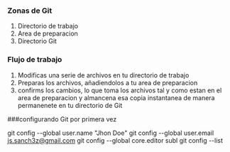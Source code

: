 

### Zonas de Git
1. Directorio de trabajo
2. Area de preparacion
3. Directorio Git

### Flujo de trabajo
1. Modificas una serie de archivos en tu directorio de trabajo
2. Preparas los archivos, añadiendolos a tu area de preparacion
3. confirms los cambios, lo que toma los archivos tal y como estan en el area de preparacion y  almancena esa copia instantanea de manera permanenete en tu directorio de Git

###configurando Git por primera vez

git config --global user.name "Jhon Doe"
git config --global user.email js.sanch3z@gmail.com
git config --global core.editor subl
git config --list
